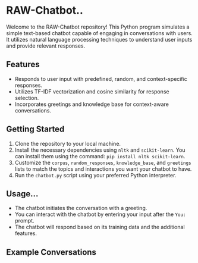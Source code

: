 # RAW-Chatbot..


Welcome to the RAW-Chatbot repository! This Python program simulates a simple text-based chatbot capable of engaging in conversations with users. It utilizes natural language processing techniques to understand user inputs and provide relevant responses.

## Features

- Responds to user input with predefined, random, and context-specific responses.
- Utilizes TF-IDF vectorization and cosine similarity for response selection.
- Incorporates greetings and knowledge base for context-aware conversations.

## Getting Started

1. Clone the repository to your local machine.
2. Install the necessary dependencies using `nltk` and `scikit-learn`. You can install them using the command: `pip install nltk scikit-learn`.
3. Customize the `corpus`, `random_responses`, `knowledge_base`, and `greetings` lists to match the topics and interactions you want your chatbot to have.
4. Run the `chatbot.py` script using your preferred Python interpreter.

## Usage...

- The chatbot initiates the conversation with a greeting.
- You can interact with the chatbot by entering your input after the `You:` prompt.
- The chatbot will respond based on its training data and the additional features.

## Example Conversations

